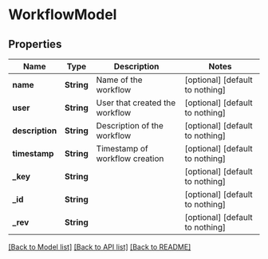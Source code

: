 # WorkflowModel


## Properties
Name | Type | Description | Notes
------------ | ------------- | ------------- | -------------
**name** | **String** | Name of the workflow | [optional] [default to nothing]
**user** | **String** | User that created the workflow | [optional] [default to nothing]
**description** | **String** | Description of the workflow | [optional] [default to nothing]
**timestamp** | **String** | Timestamp of workflow creation | [optional] [default to nothing]
**_key** | **String** |  | [optional] [default to nothing]
**_id** | **String** |  | [optional] [default to nothing]
**_rev** | **String** |  | [optional] [default to nothing]


[[Back to Model list]](../README.md#models) [[Back to API list]](../README.md#api-endpoints) [[Back to README]](../README.md)


